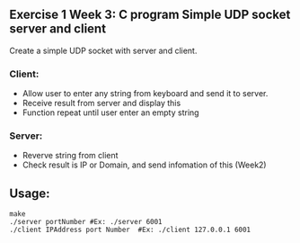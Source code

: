 ## Exercise 1 Week 3: C program Simple UDP socket server and client
Create a simple UDP socket with server and client.
### Client:
+ Allow user to enter any string from keyboard and send it to server.
+ Receive result from server and display this
+ Function repeat until user enter an empty string

### Server:
+ Reverve string from client
+ Check result is IP or Domain, and send infomation of this
(Week2)
## Usage:
```
make
./server portNumber #Ex: ./server 6001
./client IPAddress port Number  #Ex: ./client 127.0.0.1 6001
```
